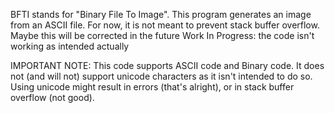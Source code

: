 BFTI stands for "Binary File To Image".
This program generates an image from an ASCII file.
For now, it is not meant to prevent stack buffer overflow. Maybe this will be corrected in the future
Work In Progress: the code isn't working as intended actually

IMPORTANT NOTE:
This code supports ASCII code and Binary code. It does not (and will not) support unicode characters as it isn't intended to do so. Using unicode might result in errors (that's alright), or in stack buffer overflow (not good).
